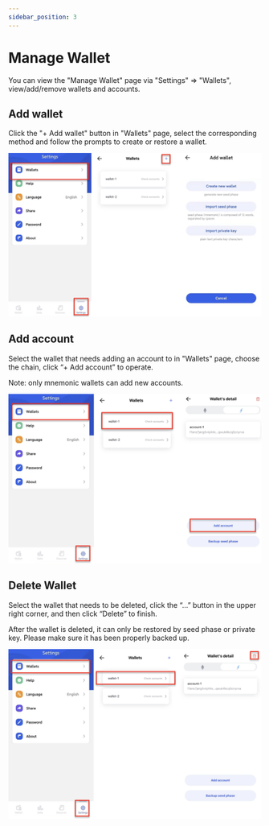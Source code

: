 ```yaml
---
sidebar_position: 3
---
```


# Manage Wallet
You can view the "Manage Wallet" page via "Settings" => "Wallets", view/add/remove wallets and accounts. 


## Add wallet
Click the "+ Add wallet" button in "Wallets" page, select the corresponding method and follow the prompts to create or restore a wallet.

![](./img/add-wallet.png)

## Add account
Select the wallet that needs adding an account to in "Wallets" page, choose the chain, click “+ Add account” to operate. 

Note: only mnemonic wallets can add new accounts.

![](./img/add-account-2.png)

## Delete Wallet
Select the wallet that needs to be deleted, click the “...” button in the upper right corner, and then click “Delete” to finish. 

After the wallet is deleted, it can only be restored by seed phase or private key. 
Please make sure it has been properly backed up.

![](./img/delete-wallet.png)



